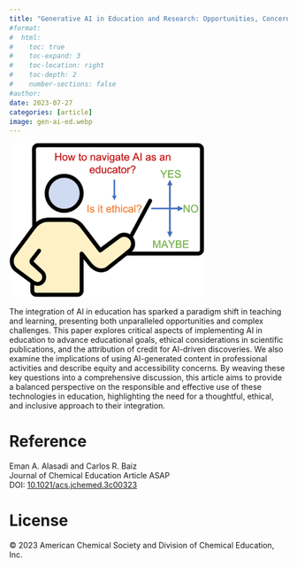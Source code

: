 ```yaml
---
title: "Generative AI in Education and Research: Opportunities, Concerns, and Solutions"
#format:
#  html:
#    toc: true
#    toc-expand: 3
#    toc-location: right
#    toc-depth: 2
#    number-sections: false
#author: 
date: 2023-07-27
categories: [article]
image: gen-ai-ed.webp
---
```

<img src="gen-ai-ed.webp" width="70%">

The integration of AI in education has sparked a paradigm shift in teaching and learning, presenting both unparalleled opportunities and complex challenges. This paper explores critical aspects of implementing AI in education to advance educational goals, ethical considerations in scientific publications, and the attribution of credit for AI-driven discoveries. We also examine the implications of using AI-generated content in professional activities and describe equity and accessibility concerns. By weaving these key questions into a comprehensive discussion, this article aims to provide a balanced perspective on the responsible and effective use of these technologies in education, highlighting the need for a thoughtful, ethical, and inclusive approach to their integration.


# Reference

Eman A. Alasadi and Carlos R. Baiz  
Journal of Chemical Education Article ASAP  
DOI: [10.1021/acs.jchemed.3c00323](https://doi.org/10.1021/acs.jchemed.3c00323)
<span hidden>KEYWORDS: Generative AI, Education, ChatGPT, AI Opinions, Use of AI, GPT-4, AI Integration, Tools, Technology </span>


# License

© 2023 American Chemical Society and Division of Chemical Education, Inc.

